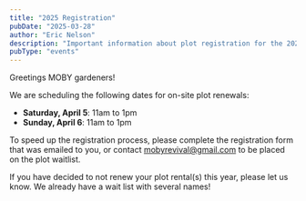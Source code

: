 ```yaml
---
title: "2025 Registration"
pubDate: "2025-03-28"
author: "Eric Nelson"
description: "Important information about plot registration for the 2025 gardening season at MOBY Community Garden"
pubType: "events"
---
```



Greetings MOBY gardeners!

We are scheduling the following dates for on-site plot renewals:
- **Saturday, April 5**: 11am to 1pm
- **Sunday, April 6**: 11am to 1pm

To speed up the registration process, please complete the registration form that was emailed to you, or contact mobyrevival@gmail.com to be placed on the plot waitlist.

If you have decided to not renew your plot rental(s) this year, please let us know. We already have a wait list with several names!